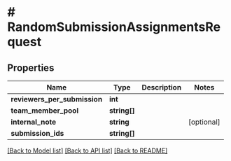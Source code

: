 # # RandomSubmissionAssignmentsRequest

## Properties

Name | Type | Description | Notes
------------ | ------------- | ------------- | -------------
**reviewers_per_submission** | **int** |  |
**team_member_pool** | **string[]** |  |
**internal_note** | **string** |  | [optional]
**submission_ids** | **string[]** |  |

[[Back to Model list]](../../README.md#models) [[Back to API list]](../../README.md#endpoints) [[Back to README]](../../README.md)
